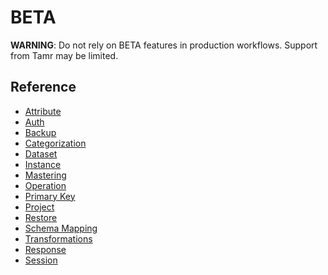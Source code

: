 # BETA

  **WARNING**: Do not rely on BETA features in production workflows.
  Support from Tamr may be limited.

## Reference

  * [Attribute](beta/attribute)
  * [Auth](beta/auth)
  * [Backup](beta/backup)
  * [Categorization](beta/categorization)
  * [Dataset](beta/dataset)
  * [Instance](beta/instance)
  * [Mastering](beta/mastering)
  * [Operation](beta/operation)
  * [Primary Key](beta/primary_key)
  * [Project](beta/project)
  * [Restore](beta/restore)
  * [Schema Mapping](beta/schema_mapping)
  * [Transformations](beta/transformations)
  * [Response](beta/response)
  * [Session](beta/session)
